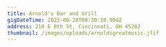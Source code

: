 ```yaml
---
title: Arnold's Bar and Grill
gigDateTime: 2022-08-28T00:30:10.904Z
address: 210 E 8th St, Cincinnati, OH 45202
thumbnail: /images/uploads/arnoldsgreatmusic.jfif
---
```

